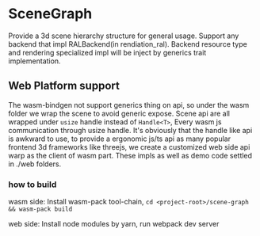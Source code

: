 # SceneGraph

Provide a 3d scene hierarchy structure for general usage. Support any backend that impl RALBackend(in rendiation_ral). Backend resource type and rendering specialized impl will be inject by generics trait implementation.

## Web Platform support

The wasm-bindgen not support generics thing on api, so under the wasm folder we wrap the scene to avoid generic expose. Scene api are all wrapped under `usize` handle instead of `Handle<T>`, Every wasm js communication through usize handle. It's obviously that the handle like api is awkward to use, to provide a ergonomic js/ts api as many popular frontend 3d frameworks like threejs, we create a customized web side api warp as the client of wasm part. These impls as well as demo code settled in ./web folders.

### how to build

wasm side: Install wasm-pack tool-chain, `cd <project-root>/scene-graph && wasm-pack build`

web side: Install node modules by yarn, run webpack dev server